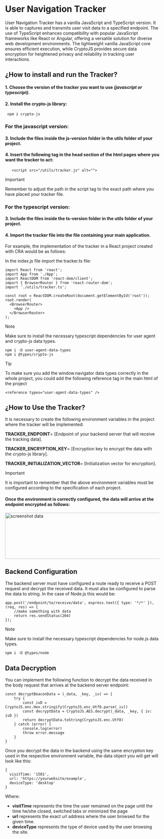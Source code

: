 # **User Navigation Tracker**

User Navigation Tracker has a vanilla JavaScript and TypeScript version. It is able to captures and transmits user visit data to a specified endpoint. The use of TypeScript enhances compatibility with popular JavaScript frameworks like React or Angular, offering a versatile solution for diverse web development environments. The lightweight vanilla JavaScript core ensures efficient execution, while CryptoJS provides secure data encryption for heightened privacy and reliability in tracking user interactions.


## ¿How to install and run the Tracker?

#### **1. Choose the version of the tracker you want to use *(javascript or typescript)*.**

#### **2. Install the crypto-js library:**

  
     npm i crypto-js


### **For the javascript version:** 

#### **3. Include the files inside the js-version folder in the utils folder of your project.**

#### 4. Insert the following tag in the head section of the html pages where you want the tracker to act:


       <script src="/utils/tracker.js" alt="">


> [!IMPORTANT]
> Remember to adjust the path in the script tag to the exact path where you have placed your tracker file.

### **For the typescript version:**

#### **3. Include the files inside the ts-version folder in the utils folder of your project.**

#### 4. Import the tracker file into the file containing your main application.

  For example, the implementation of the tracker in a React project created with CRA would be as follows:

  In the index.js file import the tracker.ts file:


    import React from 'react';
    import App from './App';
    import ReactDOM from 'react-dom/client';
    import { BrowserRouter } from 'react-router-dom';
    import './utils/tracker.ts';
  
    const root = ReactDOM.createRoot(document.getElementById('root'));
    root.render(
      <BrowserRouter>
        <App />
      </BrowserRouter>
    );


> [!NOTE]
> Make sure to install the necessary typescript dependencies for user agent and crypto-js data types.

    npm i -D user-agent-data-types
    npm i @types/crypto-js
    
    
> [!TIP]
> To make sure you add the window.navigator data types correctly in the whole project, you could add the following reference tag in the main html of the project

    <reference types="user-agent-data-types" />
    

## ¿How to Use the Tracker?

It is necessary to create the following environment variables in the project where the tracker will be implemented:


**TRACKER_ENDPOINT**= [Endpoint of your backend server that will receive the tracking data].


**TRACKER_ENCRYPTION_KEY**= [Encryption key to encrypt the data with the crypto-js library].


**TRACKER_INITIALIZATION_VECTOR**= [Initialization vector for encryption].


> [!IMPORTANT]
> It is important to remember that the above environment variables must be configured according to the specification of each project.


#### Once the environment is correctly configured, the data will arrive at the endpoint encrypted as follows:


<image src="./img/sc_data.png" align="center" width="800px" height="150px" alt="screenshot data"/>


## Backend Configuration

The backend server must have configured a route ready to receive a POST request and decrypt the received data. It must also be configured to parse the data to string. 
In the case of Node.js this would be:


    app.post('/endpoint/to/receive/data', express.text({ type: '*/*' }), (req, res) => {
        //make something with data
        return res.sendStatus(204)
    });


> [!NOTE]
> Make sure to install the necessary typescript dependencies for node.js data types.

    npm i -D @types/node


## Data Decryption

You can implement the following function to decrypt the data received in the body request that arrives at the backend server endpoint:

    const decryptBeaconData = (_data, _key, _iv) => {
        try {
            const ivD = CryptoJS.enc.Hex.stringify(CryptoJS.enc.Utf8.parse(_iv))
            const decryptData = CryptoJS.AES.decrypt(_data, _key, { iv: ivD })
            return decryptData.toString(CryptoJS.enc.Utf8)
        } catch (error) {
            console.log(error)
            throw error.message
        }
    }

Once you decrypt the data in the backend using the same encryption key used in the respective environment variable, the data object you will get will look like this:

    {
      visitTime: '1501',
      url: 'https://yourwebsite/example',
      deviceType: 'desktop'
    }

Where:

- **visitTime** represents the time the user remained on the page until the time he/she closed, switched tabs or minimized the page
- **url** represents the exact url address where the user browsed for the given time.
- **deviceType** represents the type of device used by the user browsing the site.
